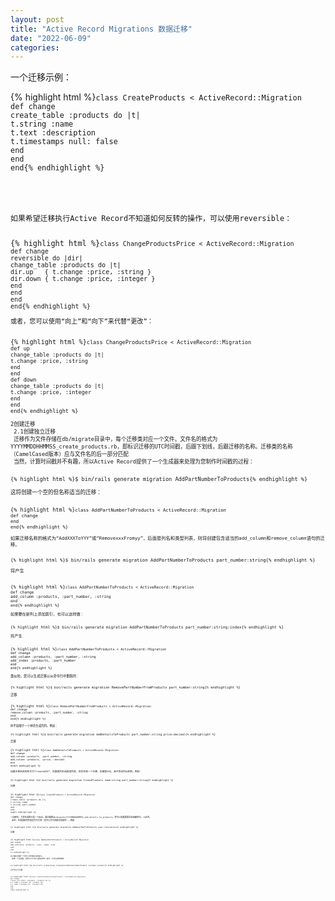 ```yaml
---
layout: post
title: "Active Record Migrations 数据迁移"
date: "2022-06-09"
categories: 
---
```

<p>一个迁移示例：</p> 
{% highlight html %}<code class="language-ruby">class CreateProducts &lt; ActiveRecord::Migration
def change
create_table :products do |t|
t.string :name
t.text :description
t.timestamps null: false
end
end
end{% endhighlight %} 
<p>  </p>
<p>如果希望迁移执行Active Record不知道如何反转的操作，可以使用reversible：</p> 
{% highlight html %}<code class="language-ruby">class ChangeProductsPrice &lt; ActiveRecord::Migration
def change
reversible do |dir|
change_table :products do |t|
dir.up   { t.change :price, :string }
dir.down { t.change :price, :integer }
end
end
end
end{% endhighlight %} 
<p>或者，您可以使用“向上”和“向下”来代替“更改”：</p> 
{% highlight html %}<code class="language-ruby">class ChangeProductsPrice &lt; ActiveRecord::Migration
def up
change_table :products do |t|
t.change :price, :string
end
end
def down
change_table :products do |t|
t.change :price, :integer
end
end
end{% endhighlight %} 
<p>2创建迁移<br> 2.1创建独立迁移<br> 迁移作为文件存储在db/migrate目录中，每个迁移类对应一个文件。文件名的格式为YYYYMMDDHHMMSS_create_products.rb，即标识迁移的UTC时间戳，后跟下划线，后跟迁移的名称。迁移类的名称（CamelCased版本）应与文件名的后一部分匹配<br> 当然，计算时间戳并不有趣，所以Active Record提供了一个生成器来处理为您制作时间戳的过程：</p> 
{% highlight html %}$ bin/rails generate migration AddPartNumberToProducts{% endhighlight %} 
<p>这将创建一个空的但名称适当的迁移：</p> 
{% highlight html %}<code class="language-ruby">class AddPartNumberToProducts &lt; ActiveRecord::Migration
def change
end
end{% endhighlight %} 
<p>如果迁移名称的格式为“AddXXXToYYY”或“RemovexxxFromyy”，后面是列名和类型列表，则将创建包含适当的add_column和remove_column语句的迁移。</p> 
{% highlight html %}$ bin/rails generate migration AddPartNumberToProducts part_number:string{% endhighlight %} 
<p>将产生</p> 
{% highlight html %}<code class="language-ruby">class AddPartNumberToProducts &lt; ActiveRecord::Migration
def change
add_column :products, :part_number, :string
end
end{% endhighlight %} 
<p>如果要在新列上添加索引，也可以这样做：</p> 
{% highlight html %}$ bin/rails generate migration AddPartNumberToProducts part_number:string:index{% endhighlight %} 
<p>将产生</p> 
{% highlight html %}<code class="language-ruby">class AddPartNumberToProducts &lt; ActiveRecord::Migration
def change
add_column :products, :part_number, :string
add_index :products, :part_number
end
end{% endhighlight %} 
<p>类似地，您可以生成迁移以从命令行中删除列：</p> 
{% highlight html %}$ bin/rails generate migration RemovePartNumberFromProducts part_number:string{% endhighlight %} 
<p>迁移</p> 
{% highlight html %}<code class="language-ruby">class RemovePartNumberFromProducts &lt; ActiveRecord::Migration
def change
remove_column :products, :part_number, :string
end
end{% endhighlight %} 
<p>你不局限于一个神奇生成的列。例如：</p> 
{% highlight html %}$ bin/rails generate migration AddDetailsToProducts part_number:string price:decimal{% endhighlight %} 
<p>迁移</p> 
{% highlight html %}<code class="language-ruby">class AddDetailsToProducts &lt; ActiveRecord::Migration
def change
add_column :products, :part_number, :string
add_column :products, :price, :decimal
end
end{% endhighlight %} 
<p>如果迁移名称的形式为“CreateXXX”，后面是列名和类型列表，则将生成一个迁移，创建表XXX，其中包含列出的列。例如：</p> 
{% highlight html %}$ bin/rails generate migration CreateProducts name:string part_number:string{% endhighlight %} 
<p>迁移</p> 
{% highlight html %}<code class="language-ruby">class CreateProducts &lt; ActiveRecord::Migration
def change
create_table :products do |t|
t.string :name
t.string :part_number
end
end
end{% endhighlight %} 
<p>一如既往，为您生成的只是一个起点。通过编辑db/migrate/YYYYMMDDHHMMSS_add_details_to_products，您可以根据需要添加或删除它。rb文件。<br> 此外，生成器接受列类型作为引用（也可以作为所属对象提供）。例如：</p> 
{% highlight html %}$ bin/rails generate migration AddUserRefToProducts user:references{% endhighlight %} 
<p>迁移</p> 
{% highlight html %}<code class="language-ruby">class AddUserRefToProducts &lt; ActiveRecord::Migration
def change
add_reference :products, :user, index: true
end
end
{% endhighlight %} 
<p>此迁移将创建一个用户id列和适当的索引。<br> 还有一个生成器，如果JoinTable是名称的一部分，它将生成联接表：</p> 
{% highlight html %}$ bin/rails g migration CreateJoinTableCustomerProduct customer product{% endhighlight %} 
<p>将产生以下迁移：</p> 
{% highlight html %}<code class="language-ruby">class CreateJoinTableCustomerProduct &lt; ActiveRecord::Migration
def change
create_join_table :customers, :products do |t|
# t.index [:customer_id, :product_id]
# t.index [:product_id, :customer_id]
end
end
end{% endhighlight %} 
<p></p>
